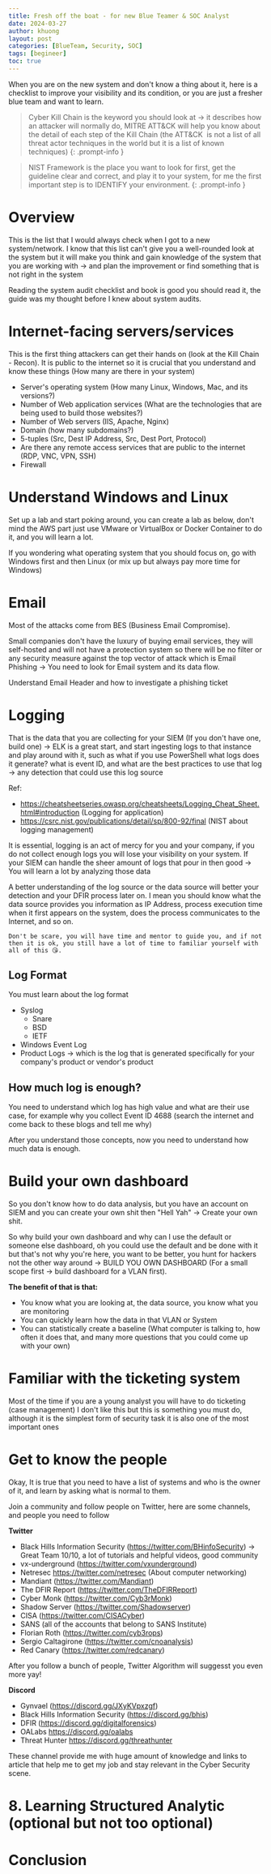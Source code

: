```yaml
---
title: Fresh off the boat - for new Blue Teamer & SOC Analyst
date: 2024-03-27 
author: khuong
layout: post
categories: [BlueTeam, Security, SOC]
tags: [begineer]   
toc: true
---
```


When you are on the new system and don't know a thing about it, here is a checklist to improve your visibility and its condition, or you are just a fresher blue team and want to learn.

> Cyber Kill Chain is the keyword you should look at -> it describes how an attacker will normally do, MITRE ATT&CK will help you know about the detail of each step of the Kill Chain (the ATT&CK  is not a list of all threat actor techniques in the world but it is a list of known techniques)
{: .prompt-info }

> NIST Framework is the place you want to look for first, get the guideline clear and correct, and play it to your system, for me the first important step is to IDENTIFY your environment. 
{: .prompt-info }


# Overview

This is the list that I would always check when I got to a new system/network. I know that this list can't give you a well-rounded look at the system but it will make you think and gain knowledge of the system that you are working with -> and plan the improvement or find something that is not right in the system

Reading the system audit checklist and book is good you should read it, the guide was my thought before I knew about system audits.


# Internet-facing servers/services

This is the first thing attackers can get their hands on (look at the Kill Chain - Recon). It is public to the internet so it is crucial that you understand and know these things (How many are there in your system)
- Server's operating system (How many Linux, Windows, Mac, and its versions?)
- Number of Web application services (What are the technologies that are being used to build those websites?)
- Number of Web servers (IIS, Apache, Nginx) 
- Domain (how many subdomains?) 
- 5-tuples (Src, Dest IP Address, Src, Dest Port, Protocol)
- Are there any remote access services that are public to the internet (RDP, VNC, VPN, SSH)
- Firewall

# Understand Windows and Linux

Set up a lab and start poking around, you can create a lab as below, don't mind the AWS part just use VMware or VirtualBox or Docker Container to do it, and you will learn a lot.

If you wondering what operating system that you should focus on, go with Windows first and then Linux (or mix up but always pay more time for Windows) 



# Email

Most of the attacks come from BES (Business Email Compromise). 

Small companies don't have the luxury of buying email services, they will self-hosted and will not have a protection system so there will be no filter or any security measure against the top vector of attack which is Email Phishing -> You need to look for Email system and its data flow.

Understand Email Header and how to investigate a phishing ticket


# Logging

That is the data that you are collecting for your SIEM (If you don't have one, build one) -> ELK is a great start, and start ingesting logs to that instance and play around with it, such as what if you use PowerShell what logs does it generate? what is event ID, and what are the best practices to use that log -> any detection that could use this log source

Ref:

- https://cheatsheetseries.owasp.org/cheatsheets/Logging_Cheat_Sheet.html#introduction (Logging for application)
- https://csrc.nist.gov/publications/detail/sp/800-92/final (NIST about logging management)

It is essential, logging is an act of mercy for you and your company, if you do not collect enough logs you will lose your visibility on your system. If your SIEM can handle the sheer amount of logs that pour in then good -> You will learn a lot by analyzing those data 

A better understanding of the log source or the data source will better your detection and your DFIR process later on. I mean you should know what the data source provides you information as IP Address, process execution time when it first appears on the system, does the process communicates to the Internet, and so on. 


`Don't be scare, you will have time and mentor to guide you, and if not then it is ok, you still have a lot of time to familiar yourself with all of this 😘.`

## Log Format

You must learn about the log format

- Syslog
    - Snare
    - BSD
    - IETF 
- Windows Event Log 
- Product Logs -> which is the log that is generated specifically for your company's product or vendor's product

## How much log is enough?

You need to understand which log has high value and what are their use case, for example why you collect Event ID 4688 (search the internet and come back to these blogs and tell me why) 

After you understand those concepts, now you need to understand how much data is enough.

# Build your own dashboard

So you don't know how to do data analysis, but you have an account on SIEM and you can create your own shit then "Hell Yah" -> Create your own shit.

So why build your own dashboard and why can I use the default or someone else dashboard, oh you could use the default and be done with it but that's not why you're here, you want to be better, you hunt for hackers not the other way around -> BUILD YOU OWN DASHBOARD (For a small scope first -> build dashboard for a VLAN first).

**The benefit of that is that:**

- You know what you are looking at, the data source, you know what you are monitoring 
- You can quickly learn how the data in that VLAN or System
- You can statistically create a baseline (What computer is talking to, how often it does that, and many more questions that you could come up with your own)


# Familiar with the ticketing system

Most of the time if you are a young analyst you will have to do ticketing (case management) I don't like this but this is something you must do, although it is the simplest form of security task it is also one of the most important ones


# Get to know the people 

Okay, It is true that you need to have a list of systems and who is the owner of it, and learn by asking what is normal to them. 

Join a community and follow people on Twitter, here are some channels, and people you need to follow

**Twitter**

- Black Hills Information Security (https://twitter.com/BHinfoSecurity) -> Great Team 10/10, a lot of tutorials and helpful videos, good community
- vx-underground (https://twitter.com/vxunderground) 
- Netresec https://twitter.com/netresec (About computer networking)
- Mandiant (https://twitter.com/Mandiant) 
- The DFIR Report (https://twitter.com/TheDFIRReport) 
- Cyber Monk (https://twitter.com/Cyb3rMonk)
- Shadow Server (https://twitter.com/Shadowserver)
- CISA (https://twitter.com/CISACyber)
- SANS (all of the accounts that belong to SANS Institute)
- Florian Roth (https://twitter.com/cyb3rops)
- Sergio Caltagirone (https://twitter.com/cnoanalysis)
- Red Canary (https://twitter.com/redcanary)

After you follow a bunch of people, Twitter Algorithm will suggesst you even more yay!

**Discord**

- Gynvael (https://discord.gg/JXyKVpxzgf)
- Black Hills Information Security (https://discord.gg/bhis)
- DFIR (https://discord.gg/digitalforensics)
- OALabs https://discord.gg/oalabs
- Threat Hunter https://discord.gg/threathunter

These channel provide me with huge amount of knowledge and links to article that help me to get my job and stay relevant in the Cyber Security scene.


# 8. Learning Structured Analytic (optional but not too optional)


# Conclusion
